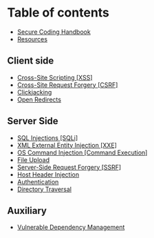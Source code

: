 # Table of contents

* [Secure Coding Handbook](README.md)
* [Resources](resources.md)

## Client side

* [Cross-Site Scripting \[XSS\]](client-side/xss.md)
* [Cross-Site Request Forgery \[CSRF\]](client-side/cross-site-request-forgery-csrf.md)
* [Clickjacking](client-side/clickjacking.md)
* [Open Redirects](client-side/open-redirects.md)

## Server Side

* [SQL Injections \[SQLi\]](server-side/sql-injections.md)
* [XML External Entity Injection \[XXE\]](server-side/xxe.md)
* [OS Command Injection \[Command Execution\]](server-side/os-command-injection.md)
* [File Upload](server-side/file-upload.md)
* [Server-Side Request Forgery \[SSRF\]](server-side/server-side-request-forgery-ssrf.md)
* [Host Header Injection](server-side/host-header-injection.md)
* [Authentication](server-side/authentication.md)
* [Directory Traversal](server-side/directory-traversal.md)

## Auxiliary

* [Vulnerable Dependency Management](auxiliary/vulnerable-dependency-management.md)

